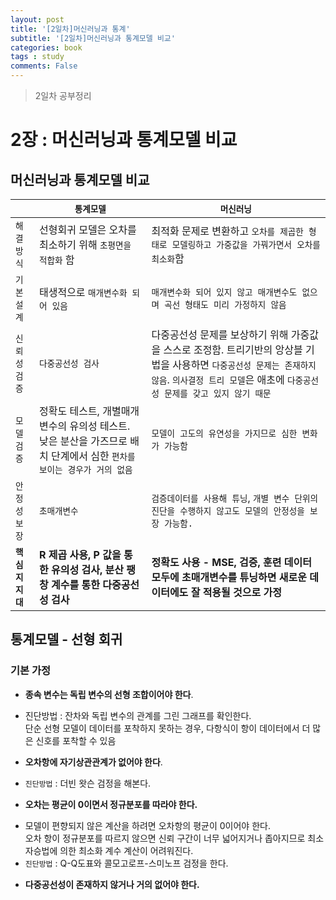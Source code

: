 ```yaml
---
layout: post
title: '[2일차]머신러닝과 통계'
subtitle: '[2일차]머신러닝과 통계모델 비교'
categories: book
tags : study
comments: False
---
```

> 2일차 공부정리

# 2장 : 머신러닝과 통계모델 비교

## 머신러닝과 통계모델 비교  
|      | `통계모델` | `머신러닝` |
| ---------- | ------------ | ----------- |
| `해결방식` | 선형회귀 모델은 오차를 최소하기 위해 `초평면을 적합화` 함 | 최적화 문제로 변환하고 `오차를 제곱한 형태로 모델링하고 가중값을 가꿔가면서 오차를 최소화`함 | 
| `기본설계` | 태생적으로 `매개변수화 되어 있음` | `매개변수화 되어 있지 않고 매개변수도 없으며 곡선 형태도 미리 가정하지 않음` |
| `신뢰성검증` | `다중공선성 검사` | 다중공선성 문제를 보상하기 위해 가중값을 스스로 조정함. 트리기반의 앙상블 기법을 사용하면 `다중공선성 문제는 존재하지 않음`. `의사결정 트리 모델`은 애초에 `다중공선성 문제를 갖고 있지 않기 때문` |
| `모델검증` | 정확도 테스트, 개별매개변수의 유의성 테스트. 낮은 분산을 가즈므로 배치 단계에서 심한 `편차를 보이는 경우가 거의 없음` | `모델이 고도의 유연성을 가지므로 심한 변화가 가능함` |
| `안정성보장` | `초매개변수` | `검증데이터를 사용해 튜닝`, `개별 변수 단위의 진단을 수행하지 않고도 모델의 안정성을 보장 가능함.` |
| **`핵심지지대`** | **R 제곱 사용, P 값을 통한 유의성 검사, 분산 팽창 계수를 통한 다중공선성 검사** | **정확도 사용 - MSE, 검증, 훈련 데이터 모두에 초매개변수를 튜닝하면 새로운 데이터에도 잘 적용될 것으로 가정** | 

## 통계모델 - 선형 회귀
### 기본 가정
 - **종속 변수는 독립 변수의 선형 조합이어야 한다**.
+ 진단방법 : 잔차와 독립 변수의 관계를 그린 그래프를 확인한다.  
단순 선형 모델이 데이터를 포착하지 못하는 경우, 다항식이 항이 데이터에서 더 많은 신호를 포착할 수 있음
 - **오차항에 자기상관관계가 없어야 한다**.
+ `진단방법` : 더빈 왓슨 검정을 해본다.
 - **오차는 평균이 0이면서 정규분포를 따라야 한다.**
+ 모델이 편향되지 않은 계산을 하려면 오차항의 평균이 0이어야 한다.  
오차 항이 정규분포를 따르지 않으면 신뢰 구간이 너무 넓어지거나 좁아지므로 최소 자승법에 의한 최소화 계수 계산이 어려워진다.
+ `진단방법` : Q-Q도표와 콜모고로프-스미노프 검정을 한다.
 - **다중공선성이 존재하지 않거나 거의 없어야 한다.**

